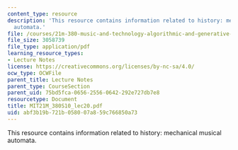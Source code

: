 ```yaml
---
content_type: resource
description: 'This resource contains information related to history: mechanical musical
  automata.'
file: /courses/21m-380-music-and-technology-algorithmic-and-generative-music-spring-2010/abf3b19b721b058007a859c766850a73_MIT21M_380S10_lec20.pdf
file_size: 3058739
file_type: application/pdf
learning_resource_types:
- Lecture Notes
license: https://creativecommons.org/licenses/by-nc-sa/4.0/
ocw_type: OCWFile
parent_title: Lecture Notes
parent_type: CourseSection
parent_uid: 75bd5fca-0656-2556-0642-292e727db7e8
resourcetype: Document
title: MIT21M_380S10_lec20.pdf
uid: abf3b19b-721b-0580-07a8-59c766850a73
---
```

This resource contains information related to history: mechanical musical automata.